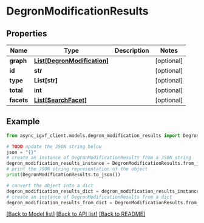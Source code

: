 # DegronModificationResults


## Properties

Name | Type | Description | Notes
------------ | ------------- | ------------- | -------------
**graph** | [**List[DegronModification]**](DegronModification.md) |  | [optional] 
**id** | **str** |  | [optional] 
**type** | **List[str]** |  | [optional] 
**total** | **int** |  | [optional] 
**facets** | [**List[SearchFacet]**](SearchFacet.md) |  | [optional] 

## Example

```python
from async_igvf_client.models.degron_modification_results import DegronModificationResults

# TODO update the JSON string below
json = "{}"
# create an instance of DegronModificationResults from a JSON string
degron_modification_results_instance = DegronModificationResults.from_json(json)
# print the JSON string representation of the object
print(DegronModificationResults.to_json())

# convert the object into a dict
degron_modification_results_dict = degron_modification_results_instance.to_dict()
# create an instance of DegronModificationResults from a dict
degron_modification_results_from_dict = DegronModificationResults.from_dict(degron_modification_results_dict)
```
[[Back to Model list]](../README.md#documentation-for-models) [[Back to API list]](../README.md#documentation-for-api-endpoints) [[Back to README]](../README.md)



